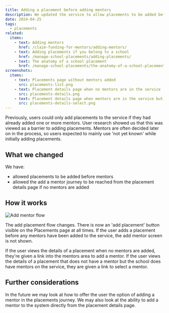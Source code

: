 ```yaml
---
title: Adding a placement before adding mentors
description: We updated the service to allow placements to be added before mentors.
date: 2024-04-25
tags:
  - placements
related:
  items:
    - text: Adding mentors
      href: /claim-funding-for-mentors/adding-mentors/
    - text: Adding placements if you belong to a school
      href: /manage-school-placements/adding-placements/
    - text: The anatomy of a school placement
      href: /manage-school-placements/the-anatomy-of-a-school-placement/
screenshots:
  items:
    - text: Placements page without mentors added
      src: placements-list.png
    - text: Placement details page when no mentors are in the service
      src: placements-details.png
    - text: Placement details page when mentors are in the service but not added to the placement
      src: placements-details-select.png
---
```


Previously, users could only add placements to the service if they had already added one or more mentors. User research showed us that this was viewed as a barrier to adding placements. Mentors are often decided later on in the process, so users expected to mainly use 'not yet known' while initially adding placements.

## What we changed

We have:

- allowed placements to be added before mentors
- allowed the add a mentor journey to be reached from the placement details page if no mentors are added

## How it works

![Add mentor flow](add-placement-flow.png "Add placement flow when no mentors are present")

The add placement flow changes. There is now an 'add placement' button visible on the Placements page at all times. If the user adds a placement before any mentors have been added to the service, the add mentor screen is not shown.

If the user views the details of a placement when no mentors are added, they're given a link into the mentors area to add a mentor. If the user views the details of a placement that does not have a mentor but the school does have mentors on the service, they are given a link to select a mentor.

## Further considerations

In the future we may look at how to offer the user the option of adding a mentor in the placements journey. We may also look at the ability to add a mentor to the system directly from the placement details page.

